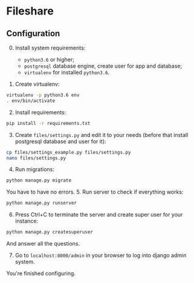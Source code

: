# Fileshare

## Configuration

0. Install system requirements:
    - `python3.6` or higher;
    - `postgresql` database engine, create user for app and database;
    - `virtualenv` for installed `python3.6`.

1. Create virtualenv:
```bash
virtualenv -p python3.6 env
. env/bin/activate
```
2. Install requirements:
```bash
pip install -r requirements.txt
```
3. Create `files/settings.py` and edit it to your needs (before
that install postgresql database and user for it):
```bash
cp files/settings_example.py files/settings.py
nano files/settings.py
```
4. Run migrations:
```bash
python manage.py migrate
```
You have to have no errors.
5. Run server to check if everything works:
```bash
python manage.py runserver
```
6. Press Ctrl+C to terminate the server and create super user for your
instance:
```bash
python manage.py createsuperuser
```
And answer all the questions.

7. Go to `localhost:8000/admin` in your browser to log into django admin
system.

You're finished configuring.